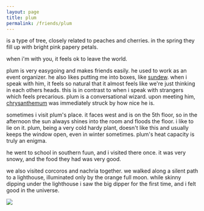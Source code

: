 ```yaml
---
layout: page
title: plum
permalink: /friends/plum
---
```


is a type of tree, closely related to peaches and cherries. in the spring they fill up with bright pink papery petals.

when i'm with you, it feels ok to leave the world.

plum is very easygoing and makes friends easily. he used to work as an event organizer. he also likes putting me into boxes, like [sundew](/friends/sundew). when i speak with him, it feels so natural that it almost feels like we're just thinking in each others heads. this is in contrast to when i speak with strangers which feels precarious. plum is a conversational wizard. upon meeting him, [chrysanthemum](/friends/chrysanthemum) was immediately struck by how nice he is. 

sometimes i visit plum's place. it faces west and is on the 5th floor, so in the afternoon the sun always shines into the room and floods the floor. i like to lie on it. plum, being a very cold hardy plant, doesn't like this and usually keeps the window open, even in winter sometimes. plum's heat capacity is truly an enigma.

he went to school in southern fuun, and i visited there once. it was very snowy, and the food they had was very good. 

we also visited corcoros and nachria together. we walked along a silent path to a lighthouse, illuminated only by the orange full moon. while skinny dipping under the lighthouse i saw the big dipper for the first time, and i felt good in the universe.



<img src="../assets/plants/plum.png">






